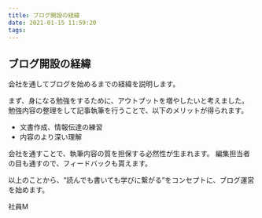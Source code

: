 ```yaml
---
title: ブログ開設の経緯
date: 2021-01-15 11:59:20
tags:
---
```


## ブログ開設の経緯

会社を通してブログを始めるまでの経緯を説明します。

まず、身になる勉強をするために、アウトプットを増やしたいと考えました。
勉強内容の整理をして記事執筆を行うことで、以下のメリットが得られます。
- 文書作成、情報伝達の練習
- 内容のより深い理解

会社を通すことで、執筆内容の質を担保する必然性が生まれます。
編集担当者の目も通すので、フィードバックも貰えます。

以上のことから、“読んでも書いても学びに繋がる”をコンセプトに、ブログ運営を始めます。

社員M